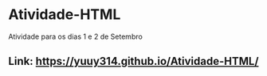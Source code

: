 # Atividade-HTML
Atividade para os dias 1 e 2 de Setembro

## Link: https://yuuy314.github.io/Atividade-HTML/
